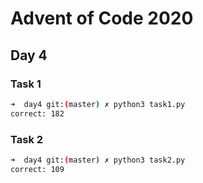 # Advent of Code 2020

## Day 4

### Task 1

```bash
➜  day4 git:(master) ✗ python3 task1.py 
correct: 182
```

### Task 2

```bash
➜  day4 git:(master) ✗ python3 task2.py
correct: 109
```

